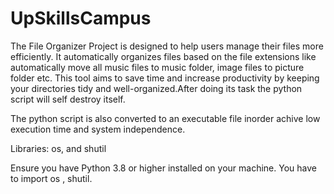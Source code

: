 # UpSkillsCampus
The File Organizer Project is designed to help users manage their files more efficiently. It automatically organizes files based on the file extensions like automatically move all music files to music folder, image files to picture folder etc. This tool aims to save time and increase productivity by keeping your directories tidy and well-organized.After doing its task the python script will self destroy itself.

 The python script is also converted to an executable file inorder achive low execution time and system independence.

Libraries: os, and shutil

Ensure you have Python 3.8 or higher installed on your machine.
You have to import os , shutil.
